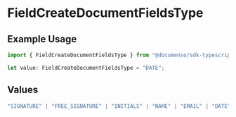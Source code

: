 # FieldCreateDocumentFieldsType

## Example Usage

```typescript
import { FieldCreateDocumentFieldsType } from "@documenso/sdk-typescript/models/operations";

let value: FieldCreateDocumentFieldsType = "DATE";
```

## Values

```typescript
"SIGNATURE" | "FREE_SIGNATURE" | "INITIALS" | "NAME" | "EMAIL" | "DATE" | "TEXT" | "NUMBER" | "RADIO" | "CHECKBOX" | "DROPDOWN"
```